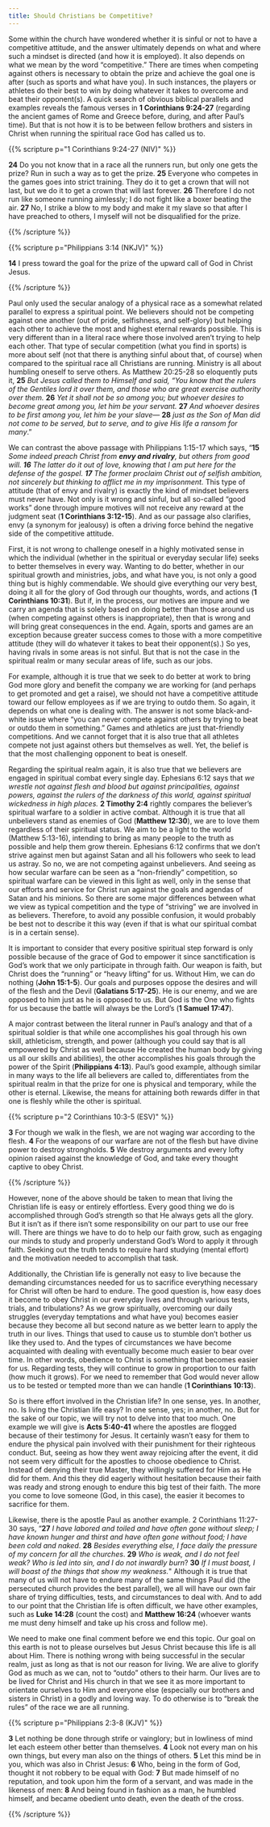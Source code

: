 ```yaml
---
title: Should Christians be Competitive?
---
```


Some within the church have wondered whether it is sinful or not to have a competitive attitude, and the answer ultimately depends on what and where such a mindset is directed (and how it is employed). It also depends on what we mean by the word “competitive.” There are times when competing against others is necessary to obtain the prize and achieve the goal one is after (such as sports and what have you). In such instances, the players or athletes do their best to win by doing whatever it takes to overcome and beat their opponent(s). A quick search of obvious biblical parallels and examples reveals the famous verses in **1 Corinthians 9:24-27** (regarding the ancient games of Rome and Greece before, during, and after Paul’s time). But that is not how it is to be between fellow brothers and sisters in Christ when running the spiritual race God has called us to. 

{{% scripture p="1 Corinthians 9:24-27 (NIV)" %}}  

**24** Do you not know that in a race all the runners run, but only one gets the prize? Run in such a way as to get the prize. **25** Everyone who competes in the games goes into strict training. They do it to get a crown that will not last, but we do it to get a crown that will last forever. **26** Therefore I do not run like someone running aimlessly; I do not fight like a boxer beating the air. **27** No, I strike a blow to my body and make it my slave so that after I have preached to others, I myself will not be disqualified for the prize.                                                      

{{% /scripture %}}  

{{% scripture p="Philippians 3:14 (NKJV)" %}}  

**14** I press toward the goal for the prize of the upward call of God in Christ Jesus. 

{{% /scripture %}}  

Paul only used the secular analogy of a physical race as a somewhat related parallel to express a spiritual point. We believers should not be competing against one another (out of pride, selfishness, and self-glory) but helping each other to achieve the most and highest eternal rewards possible. This is very different than in a literal race where those involved aren’t trying to help each other. That type of secular competition (what you find in sports) is more about self (not that there is anything sinful about that, of course) when compared to the spiritual race all Christians are running. Ministry is all about humbling oneself to serve others. As Matthew 20:25-28 so eloquently puts it, **25** *But Jesus called them to Himself and said, “You know that the rulers of the Gentiles lord it over them, and those who are great exercise authority over them.* **26** *Yet it shall not be so among you; but whoever desires to become great among you, let him be your servant.* **27** *And whoever desires to be first among you, let him be your slave—* **28** *just as the* *Son of Man did not come to be served,* *but to serve, and* *to give His life a ransom* *for many*.” 

We can contrast the above passage with Philippians 1:15-17 which says, “**15** *Some indeed preach Christ from **envy and rivalry**, but others from good will.* ***16** The latter do it out of love, knowing that I am put here for the defense of the gospel. **17** The former proclaim Christ out of selfish ambition, not sincerely but thinking to afflict me in my imprisonment.* This type of attitude (that of envy and rivalry) is exactly the kind of mindset believers must never have. Not only is it wrong and sinful, but all so-called “good works” done through impure motives will not receive any reward at the judgment seat (**1 Corinthians 3:12-15**). And as our passage also clarifies, envy (a synonym for jealousy) is often a driving force behind the negative side of the competitive attitude. 

First, it is not wrong to challenge oneself in a highly motivated sense in which the individual (whether in the spiritual or everyday secular life) seeks to better themselves in every way. Wanting to do better, whether in our spiritual growth and ministries, jobs, and what have you, is not only a good thing but is highly commendable. We should give everything our very best, doing it all for the glory of God through our thoughts, words, and actions (**1 Corinthians 10:31**). But if, in the process, our motives are impure and we carry an agenda that is solely based on doing better than those around us (when competing against others is inappropriate), then that is wrong and will bring great consequences in the end. Again, sports and games are an exception because greater success comes to those with a more competitive attitude (they will do whatever it takes to beat their opponent(s).) So yes, having rivals in some areas is not sinful. But that is not the case in the spiritual realm or many secular areas of life, such as our jobs. 

For example, although it is true that we seek to do better at work to bring God more glory and benefit the company we are working for (and perhaps to get promoted and get a raise), we should not have a competitive attitude toward our fellow employees as if we are trying to outdo them. So again, it depends on what one is dealing with. The answer is not some black-and-white issue where “you can never compete against others by trying to beat or outdo them in something.” Games and athletics are just that-friendly competitions. And we cannot forget that it is also true that all athletes compete not just against others but themselves as well. Yet, the belief is that the most challenging opponent to beat is oneself. 

Regarding the spiritual realm again, it is also true that we believers are engaged in spiritual combat every single day. Ephesians 6:12 says that *we wrestle not against flesh and blood* *but against principalities, against powers, against the rulers of the darkness of this world, against spiritual wickedness in high places.* **2 Timothy 2:4** rightly compares the believer’s spiritual warfare to a soldier in active combat. Although it is true that all unbelievers stand as enemies of God (**Matthew 12:30**), we are to love them regardless of their spiritual status. We aim to be a light to the world (Matthew 5:13-16), intending to bring as many people to the truth as possible and help them grow therein. Ephesians 6:12 confirms that we don’t strive against men but against Satan and all his followers who seek to lead us astray. So no, we are not competing against unbelievers. And seeing as how secular warfare can be seen as a “non-friendly” competition, so spiritual warfare can be viewed in this light as well, only in the sense that our efforts and service for Christ run against the goals and agendas of Satan and his minions. So there are some major differences between what we view as typical competition and the type of “striving” we are involved in as believers. Therefore, to avoid any possible confusion, it would probably be best not to describe it this way (even if that is what our spiritual combat is in a certain sense). 

It is important to consider that every positive spiritual step forward is only possible because of the grace of God to empower it since sanctification is God’s work that we only participate in through faith. Our weapon is faith, but Christ does the “running” or “heavy lifting” for us. Without Him, we can do nothing (**John 15:1-5**). Our goals and purposes oppose the desires and will of the flesh and the Devil (**Galatians 5:17-25**). He is our enemy, and we are opposed to him just as he is opposed to us. But God is the One who fights for us because the battle will always be the Lord’s (**1 Samuel 17:47**). 

A major contrast between the literal runner in Paul’s analogy and that of a spiritual soldier is that while one accomplishes his goal through his own skill, athleticism, strength, and power (although you could say that is all empowered by Christ as well because He created the human body by giving us all our skills and abilities), the other accomplishes his goals through the power of the Spirit (**Philippians 4:13**). Paul’s good example, although similar in many ways to the life all believers are called to, differentiates from the spiritual realm in that the prize for one is physical and temporary, while the other is eternal. Likewise, the means for attaining both rewards differ in that one is fleshly while the other is spiritual. 

{{% scripture p="2 Corinthians 10:3-5 (ESV)" %}} 

**3** For though we walk in the flesh, we are not waging war according to the flesh. **4** For the weapons of our warfare are not of the flesh but have divine power to destroy strongholds. **5** We destroy arguments and every lofty opinion raised against the knowledge of God, and take every thought captive to obey Christ.                          

{{% /scripture %}} 

However, none of the above should be taken to mean that living the Christian life is easy or entirely effortless. Every good thing we do is accomplished through God’s strength so that He always gets all the glory. But it isn’t as if there isn’t some responsibility on our part to use our free will. There are things we have to do to help our faith grow, such as engaging our minds to study and properly understand God’s Word to apply it through faith. Seeking out the truth tends to require hard studying (mental effort) and the motivation needed to accomplish that task.

Additionally, the Christian life is generally not easy to live because the demanding circumstances needed for us to sacrifice everything necessary for Christ will often be hard to endure. The good question is, how easy does it become to obey Christ in our everyday lives and through various tests, trials, and tribulations? As we grow spiritually, overcoming our daily struggles (everyday temptations and what have you) becomes easier because they become all but second nature as we better learn to apply the truth in our lives. Things that used to cause us to stumble don’t bother us like they used to. And the types of circumstances we have become acquainted with dealing with eventually become much easier to bear over time. In other words, obedience to Christ is something that becomes easier for us. Regarding tests, they will continue to grow in proportion to our faith (how much it grows). For we need to remember that God would never allow us to be tested or tempted more than we can handle (**1 Corinthians 10:13**).  

So is there effort involved in the Christian life? In one sense, yes. In another, no. Is living the Christian life easy? In one sense, yes; in another, no. But for the sake of our topic, we will try not to delve into that too much. One example we will give is **Acts 5:40-41** where the apostles are flogged because of their testimony for Jesus. It certainly wasn’t easy for them to endure the physical pain involved with their punishment for their righteous conduct. But, seeing as how they went away rejoicing after the event, it did not seem very difficult for the apostles to choose obedience to Christ. Instead of denying their true Master, they willingly suffered for Him as He did for them. And this they did eagerly without hesitation because their faith was ready and strong enough to endure this big test of their faith. The more you come to love someone (God, in this case), the easier it becomes to sacrifice for them. 

Likewise, there is the apostle Paul as another example. 2 Corinthians 11:27-30 says, “**27** *I have labored and toiled and have often gone without sleep; I have known hunger and thirst and have often gone without food; I have been cold and naked*. **28** *Besides everything else, I face daily the pressure of my concern for all the churches*. **29** *Who is weak, and I do not feel weak? Who is led into sin, and I do not inwardly burn*? **30** *If I must boast, I will boast of the things that show my weakness.*" Although it is true that many of us will not have to endure many of the same things Paul did (the persecuted church provides the best parallel), we all will have our own fair share of trying difficulties, tests, and circumstances to deal with. And to add to our point that the Christian life is often difficult, we have other examples, such as **Luke 14:28** (count the cost) and **Matthew 16:24** (whoever wants me must deny himself and take up his cross and follow me). 

We need to make one final comment before we end this topic. Our goal on this earth is not to please ourselves but Jesus Christ because this life is all about Him. There is nothing wrong with being successful in the secular realm, just as long as that is not our reason for living. We are alive to glorify God as much as we can, not to “outdo” others to their harm. Our lives are to be lived for Christ and His church in that we see it as more important to orientate ourselves to Him and everyone else (especially our brothers and sisters in Christ) in a godly and loving way. To do otherwise is to “break the rules” of the race we are all running. 

{{% scripture p="Philippians 2:3-8 (KJV)" %}} 

**3** Let nothing be done through strife or vainglory; but in lowliness of mind let each esteem other better than themselves. **4** Look not every man on his own things, but every man also on the things of others. **5** Let this mind be in you, which was also in Christ Jesus: **6** Who, being in the form of God, thought it not robbery to be equal with God: **7** But made himself of no reputation, and took upon him the form of a servant, and was made in the likeness of men: **8** And being found in fashion as a man, he humbled himself, and became obedient unto death, even the death of the cross.           

{{% /scripture %}} 

